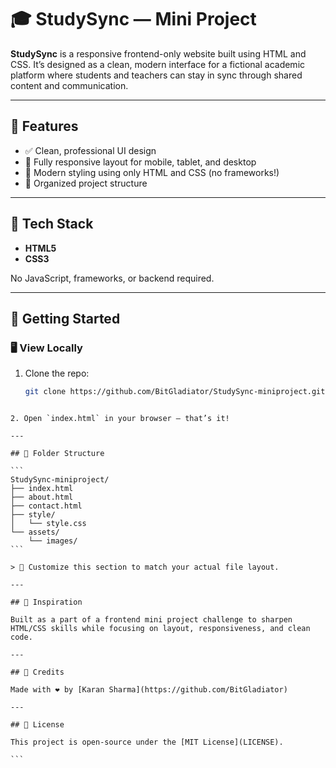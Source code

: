 # 🎓 StudySync — Mini Project

**StudySync** is a responsive frontend-only website built using HTML and CSS. It’s designed as a clean, modern interface for a fictional academic platform where students and teachers can stay in sync through shared content and communication.

---

## 🌟 Features

- ✅ Clean, professional UI design
- 📱 Fully responsive layout for mobile, tablet, and desktop
- 🎨 Modern styling using only HTML and CSS (no frameworks!)
- 📂 Organized project structure

---

## 🔧 Tech Stack

- **HTML5**
- **CSS3**

No JavaScript, frameworks, or backend required.

---

## 🚀 Getting Started

### 🖥️ View Locally


1. Clone the repo:
   ```bash
   git clone https://github.com/BitGladiator/StudySync-miniproject.git
````

2. Open `index.html` in your browser — that’s it!

---

## 📁 Folder Structure

```
StudySync-miniproject/
├── index.html
├── about.html
├── contact.html
├── style/
│   └── style.css
└── assets/
    └── images/
```

> 📌 Customize this section to match your actual file layout.

---

## 🧠 Inspiration

Built as a part of a frontend mini project challenge to sharpen HTML/CSS skills while focusing on layout, responsiveness, and clean code.

---

## 🙌 Credits

Made with ❤️ by [Karan Sharma](https://github.com/BitGladiator)

---

## 📜 License

This project is open-source under the [MIT License](LICENSE).

```
